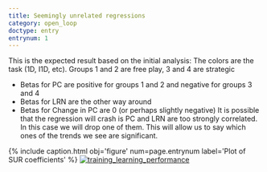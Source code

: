 ```yaml
---
title: Seemingly unrelated regressions
category: open_loop
doctype: entry
entrynum: 1
---
```


This is the expected result based on the initial analysis:
The colors are the task (1D, I1D, etc). Groups 1 and 2 are free play, 3 and 4 are strategic
- Betas for PC are positive for groups 1 and 2 and negative for groups 3 and 4
- Betas for LRN are the other way around
- Betas for Change in PC are 0 (or perhaps slightly negative)
It is possible that the regression will crash is PC and LRN are too strongly correlated. In this case we will drop one of them.
This will allow us to say which ones of the trends we see are significant.

{% 
    include caption.html 
    obj='figure' 
    num=page.entrynum 
    label='Plot of SUR coefficients' 
%}
[![training_learning_performance]({{site.baseurl}}/img_compressed/sur.png)]({{site.baseurl}}/img/sur.png)